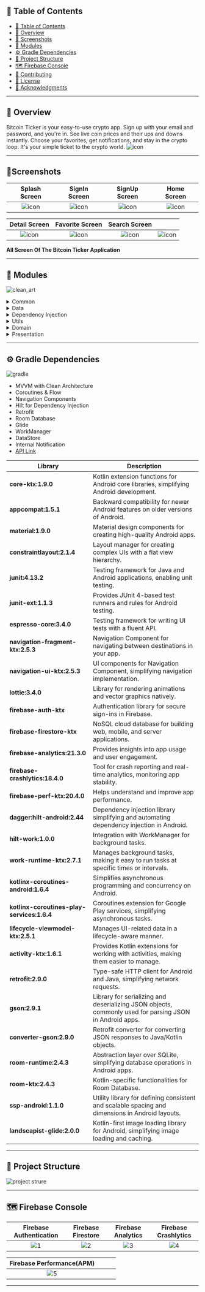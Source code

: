 
## 📒 Table of Contents
- [📒 Table of Contents](#-table-of-contents)
- [📍 Overview](#-overview)
- [🚀 Screenshots](#-Screenshots)
-  [🧩 Modules](#-modules)
- [⚙️ Gradle Dependencies](#-features)
- [📂 Project Structure](#project-structure)
- [🗺 Firebase Console ](#-getting-started)
- [🤝 Contributing](#-contributing)
- [📄 License](#-license)
- [👏 Acknowledgments](#-acknowledgments)

---

## 📍 Overview

Bitcoin Ticker is your easy-to-use crypto app. Sign up with your email and password, and you're in. See live coin prices and their ups and downs instantly. Choose your favorites, get notifications, and stay in the crypto loop. It's your simple ticket to the crypto world.
![icon](https://github.com/huseyinozkoc/BitcoinTicker/assets/48124105/ed7e4e37-9082-4b15-8d73-f2e02a2f5b15)


---
## 🚀Screenshots

| Splash Screen           |  SignIn Screen | SignUp Screen |  Home Screen  |
:-------------------------:|:-------------------------:|:-------------------------:|:-------------------------:
 ![icon](https://github.com/huseyinozkoc/BitcoinTicker/assets/48124105/ed7e4e37-9082-4b15-8d73-f2e02a2f5b15) |  ![icon](https://github.com/huseyinozkoc/BitcoinTicker/assets/48124105/ed7e4e37-9082-4b15-8d73-f2e02a2f5b15)| ![icon](https://github.com/huseyinozkoc/BitcoinTicker/assets/48124105/ed7e4e37-9082-4b15-8d73-f2e02a2f5b15)| ![icon](https://github.com/huseyinozkoc/BitcoinTicker/assets/48124105/ed7e4e37-9082-4b15-8d73-f2e02a2f5b15) |

 | Detail Screen          |  Favorite Screen | Search Screen |  |
:-------------------------:|:-------------------------:|:-------------------------:|:-------------------------:
 ![icon](https://github.com/huseyinozkoc/BitcoinTicker/assets/48124105/ed7e4e37-9082-4b15-8d73-f2e02a2f5b15) |  ![icon](https://github.com/huseyinozkoc/BitcoinTicker/assets/48124105/ed7e4e37-9082-4b15-8d73-f2e02a2f5b15)| ![icon](https://github.com/huseyinozkoc/BitcoinTicker/assets/48124105/ed7e4e37-9082-4b15-8d73-f2e02a2f5b15)| ![icon](https://github.com/huseyinozkoc/BitcoinTicker/assets/48124105/ed7e4e37-9082-4b15-8d73-f2e02a2f5b15) |

**All Screen Of The Bitcoin Ticker Application**

---

## 🧩 Modules
![clean_art](https://github.com/huseyinozkoc/BitcoinTicker/assets/48124105/4c9180c6-77bb-4330-8835-94056f6d5994)

<details closed><summary>Common</summary>
  
| File                | Summary                                                                                                                                                                      |
| ------------------- | ---------------------------------------------------------------------------------------------------------------------------------------------------------------------------- |
| Constants.kt        | Contains constant values used throughout the application, such as API endpoints, keys, and other configuration settings.                                                    |
| ViewBindingDelegate.kt | Provides a utility class for simplifying the process of using ViewBinding in Android activities and fragments.                                                        |
| Extensions.kt       | Contains extension functions that add additional functionality to existing Android classes, making them easier to work with.                                                  |
| DataBindingAdapter.kt | A utility class for data binding in Android, providing methods for binding data to views.                                |
| NetworkCallResource.kt | Defines a sealed class for representing the result of a network call, including success, error, and loading states.                                                        |
</details>

<details closed><summary>Data</summary>

| File           | Summary                                                                                                                                                               |
| -------------- | --------------------------------------------------------------------------------------------------------------------------------------------------------------------- |
| Mappers.kt     | Contains mapping functions that transform data between different data models or entities within the application.                                                                                                                                                                                                                   |
| Models.kt      | Defines the data models or entities that represent structured data within the application. These models may correspond to database tables, API responses, or other data sources.                                                                                                                                                   |
| Repository.kt  | Implementation of data repository classes responsible for handling data access and manipulation. This may include data retrieval from local databases (e.g., Room) or remote APIs (e.g., Retrofit).                                                                                                                                                   |
| Source          | This directory contains submodules for handling data sources, such as local and remote sources. Local sources may include database-related classes (e.g., Room database), while remote sources may include API-related classes (e.g., Retrofit).                                                                                                                                                   |
</details>

<details closed><summary>Dependency Injection</summary>

| File                | Summary                                                                                                                                                                      |
| ------------------- | ---------------------------------------------------------------------------------------------------------------------------------------------------------------------------- |
| FirebaseModule.kt   | Dependency injection module for integrating Firebase services into the application. This module may provide Firebase-related dependencies like Firebase authentication, Firestore, etc.                                                    |
| RoomModule.kt       | Dependency injection module for setting up and providing Room database-related dependencies and components.                                                        |
| RetrofitModule.kt   | Dependency injection module for configuring Retrofit and providing API-related dependencies.                                                |
| RepositoryModule.kt | Dependency injection module for providing data repository dependencies, such as data sources and mappers.                                                                                                                                                                                                                   |
| Utils               | This directory contains utility classes or modules that support dependency injection, such as Dagger or Hilt modules.                                                                                                                                                                                                                   |
</details>

<details closed><summary>Utils</summary>

| File                              | Summary                                                                                                                                                                      |
| --------------------------------- | ---------------------------------------------------------------------------------------------------------------------------------------------------------------------------- |
| WorkManagerImplementation.kt      | Implementation of WorkManager for handling background tasks and scheduling jobs within the application.                                                                                                                                                                                                                   |
| NotificationUtils.kt               | Utility functions and classes for managing and displaying notifications in the Android app.                                                                                                                                                                                                                   |
</details>

<details closed><summary>Domain</summary>

| File               | Summary                                                                                                                                                               |
| ------------------ | --------------------------------------------------------------------------------------------------------------------------------------------------------------------- |
| UseCases.kt       | Defines use cases that encapsulate the application's business logic and represent user interactions.                                                                                                                                                                                                                   |
| DataSourceInterfaces.kt | Interfaces that define the contract for data sources, allowing for abstraction and separation between data retrieval and domain logic.                                                                                                                                                   |
| RepositoryInterfaces.kt  | Interfaces that define the contract for repositories, providing a clear separation between the domain layer and the data layer.                                                                                                                                                   |
| UIModels.kt       | Contains UI-specific models that represent the data to be displayed in the user interface.                                                                                                                                                                                                                   |
</details>

<details closed><summary>Presentation</summary>

| File       | Summary                                                                                                                                                               |
| ---------- | --------------------------------------------------------------------------------------------------------------------------------------------------------------------- |
| Views      | This directory contains the user interface components (e.g., activities, fragments, views) responsible for presenting data and interacting with the user.                                                                                                                                                                                                                   |
| ViewModels | Contains ViewModel classes that manage the presentation logic and data binding between the domain and UI layers.                                                                                                                                                                                                                   |
</details>



---


## ⚙️ Gradle Dependencies
![gradle](https://github.com/huseyinozkoc/BitcoinTicker/assets/48124105/8c1f3ead-20fa-4759-8e74-d7352fbfd2f3)


- MVVM with Clean Architecture
 - Coroutines & Flow
 - Navigation Components
 - Hilt for Dependency Injection
 - Retrofit
 - Room Database
 - Glide
 - WorkManager
 - DataStore
 - Internal Notification
 - [API Link](https://www.coingecko.com/en/api)


| Library                                 | Description                                                                                                                                      |
|-----------------------------------------|--------------------------------------------------------------------------------------------------------------------------------------------------|
| **core-ktx:1.9.0**                     | Kotlin extension functions for Android core libraries, simplifying Android development.                                                      |
| **appcompat:1.5.1**                    | Backward compatibility for newer Android features on older versions of Android.                                                               |
| **material:1.9.0**                     | Material design components for creating high-quality Android apps.                                                                             |
| **constraintlayout:2.1.4**             | Layout manager for creating complex UIs with a flat view hierarchy.                                                                         |
| **junit:4.13.2**                       | Testing framework for Java and Android applications, enabling unit testing.                                                                    |
| **junit-ext:1.1.3**                    | Provides JUnit 4-based test runners and rules for Android testing.                                                                             |
| **espresso-core:3.4.0**               | Testing framework for writing UI tests with a fluent API.                                                                                     |
| **navigation-fragment-ktx:2.5.3**      | Navigation Component for navigating between destinations in your app.                                                                        |
| **navigation-ui-ktx:2.5.3**           | UI components for Navigation Component, simplifying navigation implementation.                                                                |
| **lottie:3.4.0**                       | Library for rendering animations and vector graphics natively.                                                                                 |
| **firebase-auth-ktx**                  | Authentication library for secure sign-ins in Firebase.                                                                                        |
| **firebase-firestore-ktx**             | NoSQL cloud database for building web, mobile, and server applications.                                                                        |
| **firebase-analytics:21.3.0**          | Provides insights into app usage and user engagement.                                                                                          |
| **firebase-crashlytics:18.4.0**        | Tool for crash reporting and real-time analytics, monitoring app stability.                                                                   |
| **firebase-perf-ktx:20.4.0**           | Helps understand and improve app performance.                                                                                                  |
| **dagger:hilt-android:2.44**           | Dependency injection library simplifying and automating dependency injection in Android.                                                      |
| **hilt-work:1.0.0**                    | Integration with WorkManager for background tasks.                                                                                              |
| **work-runtime-ktx:2.7.1**            | Manages background tasks, making it easy to run tasks at specific times or intervals.                                                         |
| **kotlinx-coroutines-android:1.6.4**   | Simplifies asynchronous programming and concurrency on Android.                                                                          |
| **kotlinx-coroutines-play-services:1.6.4** | Coroutines extension for Google Play services, simplifying asynchronous tasks.                                                      |
| **lifecycle-viewmodel-ktx:2.5.1**      | Manages UI-related data in a lifecycle-aware manner.                                                                                          |
| **activity-ktx:1.6.1**                | Provides Kotlin extensions for working with activities, making them easier to manage.                                                         |
| **retrofit:2.9.0**                    | Type-safe HTTP client for Android and Java, simplifying network requests.                                                                      |
| **gson:2.9.1**                        | Library for serializing and deserializing JSON objects, commonly used for parsing JSON in Android apps.                                      |
| **converter-gson:2.9.0**              | Retrofit converter for converting JSON responses to Java/Kotlin objects.                                                                       |
| **room-runtime:2.4.3**                | Abstraction layer over SQLite, simplifying database operations in Android apps.                                                                |
| **room-ktx:2.4.3**                    | Kotlin-specific functionalities for Room Database.                                                                                              |
| **ssp-android:1.1.0**                 | Utility library for defining consistent and scalable spacing and dimensions in Android layouts.                                                |
| **landscapist-glide:2.0.0**           | Kotlin-first image loading library for Android, simplifying image loading and caching.                                                        |

---
## 📂 Project Structure
![project strure](https://github.com/huseyinozkoc/BitcoinTicker/assets/48124105/f177f96e-15ed-492f-b31d-af046f630916)


---
## 🗺  Firebase Console

| Firebase Authentication         |  Firebase Firestore | Firebase Analytics |  Firebase Crashlytics |
:-------------------------:|:-------------------------:|:-------------------------:|:-------------------------:
 ![1](https://github.com/huseyinozkoc/BitcoinTicker/assets/48124105/ec18dabb-56b6-4530-9e45-075bc5680fd6)| ![2](https://github.com/huseyinozkoc/BitcoinTicker/assets/48124105/2c745d22-b63c-4a1f-9ecd-cdac60e2bc66)| ![3](https://github.com/huseyinozkoc/BitcoinTicker/assets/48124105/24440e5f-0996-492b-af0a-6a403eb13607)| ![4](https://github.com/huseyinozkoc/BitcoinTicker/assets/48124105/a1c87278-55fc-4a50-b13b-21e97a3291d2) |

 | Firebase Performance(APM)       |   |  |   |
:-------------------------:|:-------------------------:|:-------------------------:|:-------------------------:
![5](https://github.com/huseyinozkoc/BitcoinTicker/assets/48124105/927bf8bb-1b34-4ee3-ade4-1b5074c59570) | | | |

---
